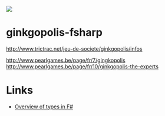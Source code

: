 ![](http://www.pearlgames.be/uploads/7/297ee27d6a90b27cf85031bbbf677c18.jpg)

# ginkgopolis-fsharp

http://www.trictrac.net/jeu-de-societe/ginkgopolis/infos

http://www.pearlgames.be/page/fr/7/gingkopolis
http://www.pearlgames.be/page/fr/10/ginkgopolis-the-experts


# Links

* [Overview of types in F#](http://fsharpforfunandprofit.com/posts/overview-of-types-in-fsharp/)
